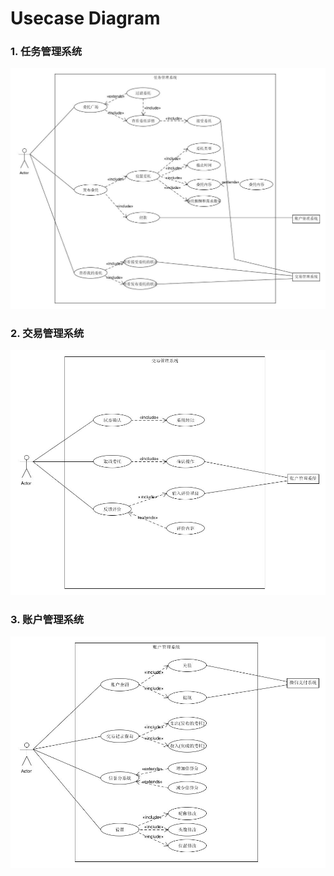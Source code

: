 # Usecase Diagram



### 1. 任务管理系统

![](imgs/任务系统.jpg)

### 2. 交易管理系统

![](imgs/交易管理系统.jpg)

### 3. 账户管理系统

![](imgs/账户管理系统.jpg)